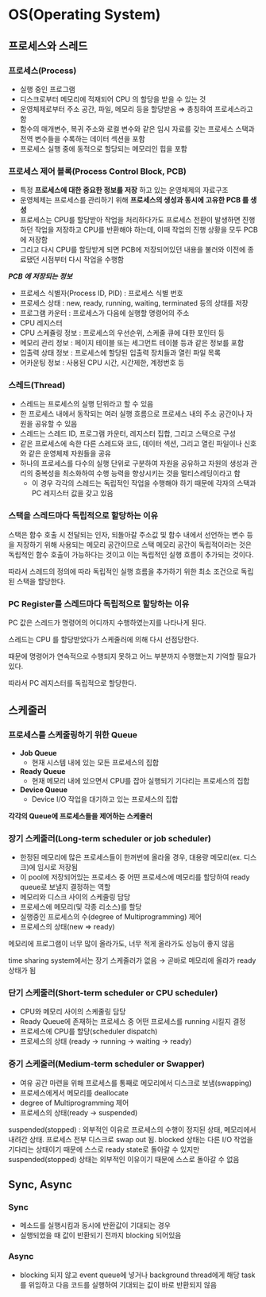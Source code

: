 # OS(Operating System)

## 프로세스와 스레드

### 프로세스(Process)

- 실행 중인 프로그램
- 디스크로부터 메모리에 적재되어 CPU 의 할당을 받을 수 있는 것
- 운영체제로부터 주소 공간, 파일, 메모리 등을 할당받음 ⇒ 총칭하여 프로세스라고 함
- 함수의 매개변수, 복귀 주소와 로컬 변수와 같은 임시 자료를 갖는 프로세스 스택과 전역 변수들을 수록하는 데이터 섹션을 포함
- 프로세스 실행 중에 동적으로 할당되는 메모리인 힙을 포함

### **프로세스 제어 블록(Process Control Block, PCB)**

- 특정 **프로세스에 대한 중요한 정보를 저장** 하고 있는 운영체제의 자료구조
- 운영체제는 프로세스를 관리하기 위해 **프로세스의 생성과 동시에 고유한 PCB 를 생성**
- 프로세스는 CPU를 할당받아 작업을 처리하다가도 프로세스 전환이 발생하면 진행하던 작업을 저장하고 CPU를 반환해야 하는데, 이때 작업의 진행 상황을 모두 PCB 에 저장함
- 그리고 다시 CPU를 할당받게 되면 PCB에 저장되어있던 내용을 불러와 이전에 종료됐던 시점부터 다시 작업을 수행함

**_PCB 에 저장되는 정보_**

- 프로세스 식별자(Process ID, PID) : 프로세스 식별 번호
- 프로세스 상태 : new, ready, running, waiting, terminated 등의 상태를 저장
- 프로그램 카운터 : 프로세스가 다음에 실행할 명령어의 주소
- CPU 레지스터
- CPU 스케쥴링 정보 : 프로세스의 우선순위, 스케줄 큐에 대한 포인터 등
- 메모리 관리 정보 : 페이지 테이블 또는 세그먼트 테이블 등과 같은 정보를 포함
- 입출력 상태 정보 : 프로세스에 할당된 입출력 장치들과 열린 파일 목록
- 어카운팅 정보 : 사용된 CPU 시간, 시간제한, 계정번호 등

### **스레드(Thread)**

- 스레드는 프로세스의 실행 단위라고 할 수 있음
- 한 프로세스 내에서 동작되는 여러 실행 흐름으로 프로세스 내의 주소 공간이나 자원을 공유할 수 있음
- 스레드는 스레드 ID, 프로그램 카운터, 레지스터 집합, 그리고 스택으로 구성
- 같은 프로세스에 속한 다른 스레드와 코드, 데이터 섹션, 그리고 열린 파일이나 신호와 같은 운영체제 자원들을 공유
- 하나의 프로세스를 다수의 실행 단위로 구분하여 자원을 공유하고 자원의 생성과 관리의 중복성을 최소화하여 수행 능력을 향상시키는 것을 멀티스레딩이라고 함
  - 이 경우 각각의 스레드는 독립적인 작업을 수행해야 하기 때문에 각자의 스택과 PC 레지스터 값을 갖고 있음

### **스택을 스레드마다 독립적으로 할당하는 이유**

스택은 함수 호출 시 전달되는 인자, 되돌아갈 주소값 및 함수 내에서 선언하는 변수 등을 저장하기 위해 사용되는 메모리 공간이므로 스택 메모리 공간이 독립적이라는 것은 독립적인 함수 호출이 가능하다는 것이고 이는 독립적인 실행 흐름이 추가되는 것이다.

따라서 스레드의 정의에 따라 독립적인 실행 흐름을 추가하기 위한 최소 조건으로 독립된 스택을 할당한다.

### **PC Register를 스레드마다 독립적으로 할당하는 이유**

PC 값은 스레드가 명령어의 어디까지 수행하였는지를 나타나게 된다.

스레드는 CPU 를 할당받았다가 스케줄러에 의해 다시 선점당한다.

때문에 명령어가 연속적으로 수행되지 못하고 어느 부분까지 수행했는지 기억할 필요가 있다.

따라서 PC 레지스터를 독립적으로 할당한다.

## 스케줄러

### 프로세스를 스케줄링하기 위한 Queue

- **Job Queue**
  - 현재 시스템 내에 있는 모든 프로세스의 집합
- **Ready Queue**
  - 현재 메모리 내에 있으면서 CPU를 잡아 실행되기 기다리는 프로세스의 집합
- **Device Queue**
  - Device I/O 작업을 대기하고 있는 프로세스의 집합

**각각의 Queue에 프로세스들을 제어하는 스케줄러**

### 장기 스케줄러(Long-term scheduler or job scheduler)

- 한정된 메모리에 많은 프로세스들이 한꺼번에 올라올 경우, 대용량 메모리(ex. 디스크)에 임시로 저장됨
- 이 pool에 저장되어있는 프로세스 중 어떤 프로세스에 메모리를 할당하여 ready queue로 보낼지 결정하는 역할
- 메모리와 디스크 사이의 스케줄링 담당
- 프로세스에 메모리(및 각종 리소스)를 할당
- 실행중인 프로세스의 수(degree of Multiprogramming) 제어
- 프로세스의 상태(new ⇒ ready)

메모리에 프로그램이 너무 많이 올라가도, 너무 적게 올라가도 성능이 좋지 않음

time sharing system에서는 장기 스케줄러가 없음 → 곧바로 메모리에 올라가 ready 상태가 됨

### 단기 스케줄러(Short-term scheduler or CPU scheduler)

- CPU와 메모리 사이의 스케줄링 담당
- Ready Queue에 존재하는 프로세스 중 어떤 프로세스를 running 시킬지 결정
- 프로세스에 CPU를 할당(scheduler dispatch)
- 프로세스의 상태 (ready → running → waiting → ready)

### 중기 스케줄러(Medium-term scheduler or Swapper)

- 여유 공간 마련을 위해 프로세스를 통째로 메모리에서 디스크로 보냄(swapping)
- 프로세스에게서 메모리를 deallocate
- degree of Multiprogramming 제어
- 프로세스의 상태(ready → suspended)

suspended(stopped) : 외부적인 이유로 프로세스의 수행이 정지된 상태, 메모리에서 내려간 상태. 프로세스 전부 디스크로 swap out 됨.
blocked 상태는 다른 I/O 작업을 기다리는 상태이기 때문에 스스로 ready state로 돌아갈 수 있지만 suspended(stopped) 상태는 외부적인 이유이기 때문에 스스로 돌아갈 수 없음

## Sync, Async

### Sync

- 메소드를 실행시킴과 동시에 반환값이 기대되는 경우
- 실행되었을 때 값이 반환되기 전까지 blocking 되어있음

### Async

- blocking 되지 않고 event queue에 넣거나 background thread에게 해당 task를 위임하고 다음 코드를 실행하여 기대되는 값이 바로 반환되지 않음
